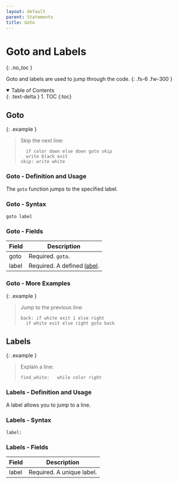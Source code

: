 ```yaml
---
layout: default
parent: Statements
title: Goto
---
```


# Goto and Labels
{: .no_toc }

Goto and labels are used to jump through the code.
{: .fs-6 .fw-300 }

<details open markdown="block">
  <summary>
    Table of Contents
  </summary>
  {: .text-delta }
1. TOC
{:toc}
</details>

## Goto

{: .example }
> Skip the next line:
>
> ```tmlx
> 	if color down else down goto skip
> 	write black exit
> skip:	write white
> ```

### Goto - Definition and Usage

The `goto` function jumps to the specified label.

### Goto - Syntax

```ebnf
goto label
```

### Goto - Fields

Field | Description
-- | --
goto | Required. `goto`.
label | Required. A defined [label](#labels).

### Goto - More Examples

{: .example }
> Jump to the previous line:
>
> ```tmlx
> back:	if white exit 1 else right
> 	if white exit else right goto back
> ```

## Labels

{: .example }
> Explain a line:
>
> ```tmlx
> find_white:	while color right
> ```

### Labels - Definition and Usage

A label allows you to jump to a line.

### Labels - Syntax

```ebnf
label:
```

### Labels - Fields

Field | Description
-- | --
label | Required. A unique label.